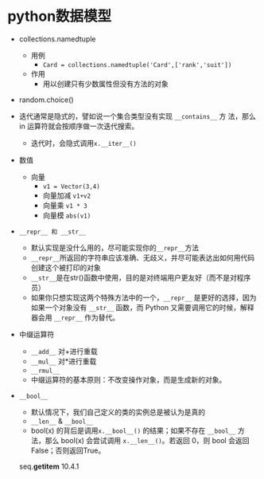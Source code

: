 # python数据模型

- collections.namedtuple
  - 用例
    - `Card = collections.namedtuple('Card',['rank','suit'])`
  - 作用
    - 用以创建只有少数属性但没有方法的对象
- random.choice()
- 迭代通常是隐式的，譬如说一个集合类型没有实现 `__contains__` 方
法，那么 in 运算符就会按顺序做一次迭代搜索。
  - 迭代时，会隐式调用`x.__iter__()`
- 数值
  - 向量
    - `v1 = Vector(3,4)`
    - 向量加减 `v1+v2`
    - 向量乘 `v1 * 3`
    - 向量模 `abs(v1)`

- `__repr__ 和 __str__`
  - 默认实现是没什么用的，尽可能实现你的`__repr__`方法
  - `__repr__`所返回的字符串应该准确、无歧义，并尽可能表达出如何用代码创建这个被打印的对象
  - `__str__`是在str()函数中使用，目的是对终端用户更友好（而不是对程序员）
  - 如果你只想实现这两个特殊方法中的一个，`__repr__` 是更好的选择，因为如果一个对象没有 `__str__` 函数，而 Python 又需要调用它的时候，解释器会用 `__repr__` 作为替代。

- 中缀运算符
  - `__add__` 对+进行重载
  - `__mul__` 对*进行重载
  - `__rmul__`
  - 中缀运算符的基本原则：不改变操作对象，而是生成新的对象。

- `__bool__`
  - 默认情况下，我们自己定义的类的实例总是被认为是真的
  - `__len__` & `__bool__`
  - bool(x) 的背后是调用`x.__bool__()` 的结果；如果不存在 `__bool__` 方法，那么 bool(x) 会尝试调用 `x.__len__()`。若返回 0，则 bool 会返回 False；否则返回True。


  seq.__getitem__  10.4.1